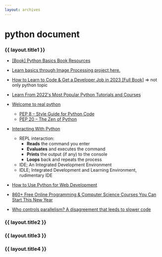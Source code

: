 ```yaml
---
layout: archives
---
```


# python document

### {{ layout.title1 }}

- [[Book] Python Basics Book Resources](https://realpython.com/python-basics/resources/)

- [Learn basics through Image Processing project here.](/projects/imageProcessing.html)

- [How to Learn to Code & Get a Developer Job in 2023 [Full Book]](https://www.freecodecamp.org/news/learn-to-code-book/) => not only python topic

- [Learn From 2022's Most Popular Python Tutorials and Courses](https://realpython.com/popular-python-tutorials-2022/)

- [Welcome to real python](https://realpython.com/courses/real-python-welcome/)
  - [PEP 8 – Style Guide for Python Code](https://peps.python.org/pep-0008/)
  - [PEP 20 – The Zen of Python](https://peps.python.org/pep-0020/)
- [Interacting With Python](https://realpython.com/interacting-with-python/)
  - REPL interaction: 
    - **Reads** the command you enter
    - **Evaluates** and executes the command
    - **Prints** the output (if any) to the console
    - **Loops** back and repeats the process
  - IDE; An Integrated Development Environment
  - IDLE; Integrated Development and Learning Environment, rudimentary IDE
- [How to Use Python for Web Development](https://www.freecodecamp.org/news/how-to-use-python-for-web-development/)
- [860+ Free Online Programming & Computer Science Courses You Can Start This New Year](https://www.freecodecamp.org/news/free-online-programming-cs-courses/)
- [Who controls parallelism? A disagreement that leeds to slower code](https://pythonspeed.com/articles/concurrency-control/)

### {{ layout.title2 }}


### {{ layout.title3 }}


### {{ layout.title4 }}